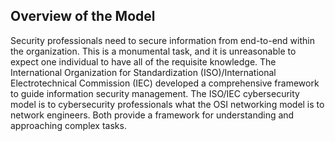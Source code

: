 ## Overview of the Model

Security professionals need to secure information from end-to-end within the organization. This is a monumental task, and it is unreasonable to expect one individual to have all of the requisite knowledge. The International Organization for Standardization (ISO)/International Electrotechnical Commission (IEC) developed a comprehensive framework to guide information security management. The ISO/IEC cybersecurity model is to cybersecurity professionals what the OSI networking model is to network engineers. Both provide a framework for understanding and approaching complex tasks.
